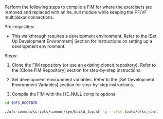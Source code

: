 Perform the following steps to compile a FIM for where the exercisers are removed and replaced with an he_null module while keeping the PF/VF multiplexor connections.

Pre-requisites:

* This walkthrough requires a development environment. Refer to the [Set Up Development Environment] Section for instructions on setting up a development environment.

Steps:

1. Clone the FIM repository (or use an existing cloned repository). Refer to the [Clone FIM Repository] section for step-by-step instructions.

2. Set development environment variables. Refer to the [Set Development Environment Variables] section for step-by-step instructions.

3. Compile the FIM with the HE_NULL compile options

  ```bash
  cd $OFS_ROOTDIR

  ./ofs-common/scripts/common/syn/build_top.sh -p --ofss tools/ofss_config/${{ env.MODEL }}.ofss ${{ env.MODEL }}:null_he_lb,null_he_hssi,null_he_mem,null_he_mem_tg work_${{ env.MODEL }}
  ```